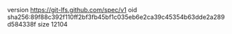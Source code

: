 version https://git-lfs.github.com/spec/v1
oid sha256:89f88c392f110ff2bf3fb45bf1c035eb6e2ca39c45354b63dde2a289d584338f
size 12104
